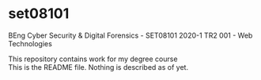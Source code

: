 # set08101
BEng Cyber Security & Digital Forensics - SET08101 2020-1 TR2 001 - Web Technologies
<html>
  <body>
    <p>This repository contains work for my degree course <br>
    This is the README file. Nothing is described as of yet. </p>
  </body>
</html>
